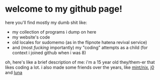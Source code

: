 # welcome to my github page!

here you'll find mostly my dumb shit like:
* my collection of programs i dump on here
* my website's code
* old locales for sudomemo (as in the flipnote hatena revival service)
* and (most *fucking* importantly) my "coding" attempts as a child (for context i joined github when i was 8)

oh, here's like a brief description of me: i'm a 15 year old they/them-er that likes coding a lot. i also made some friends over the years, like [mint/nix](https://nixgoat.me), [j0](https://j0.lol) and [luna](https://github.com/lunaisnotaboy)
